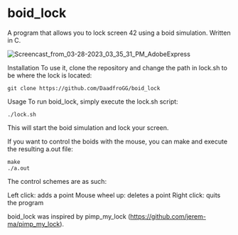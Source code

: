 # boid_lock
A program that allows you to lock screen 42 using a boid simulation. Written in C.

![Screencast_from_03-28-2023_03_35_31_PM_AdobeExpress](https://user-images.githubusercontent.com/101118957/228265623-bf24f377-48bb-4221-a5c5-bba0f557692a.gif)

Installation
To use it, clone the repository and change the path in lock.sh to be where the lock is located:
```
git clone https://github.com/DaadfroGG/boid_lock
```
Usage
To run boid_lock, simply execute the lock.sh script:
```
./lock.sh
```
This will start the boid simulation and lock your screen.

If you want to control the boids with the mouse, you can make and execute the resulting a.out file:
```
make
./a.out
```
The control schemes are as such:

Left click: adds a point
Mouse wheel up: deletes a point
Right click: quits the program

boid_lock was inspired by pimp_my_lock (https://github.com/jerem-ma/pimp_my_lock).
